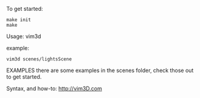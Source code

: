 
To get started:    

    make init
    make

Usage: 
vim3d <sceneFile>

example:
    
    vim3d scenes/lightsScene

EXAMPLES
there are some examples in the scenes folder, check those out to get started.

Syntax, and how-to: http://vim3D.com
